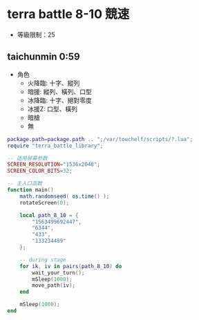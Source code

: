 # terra battle 8-10 競速

* 等級限制：25

## taichunmin 0:59

* 角色
	- 火降臨: 十字、縱列
	- 暗援: 縱列、橫列、口型
	- 冰降臨: 十字、絕對零度
	- 冰援Z: 口型、橫列
	- 暗槍
	- 無

```lua
package.path=package.path .. ";/var/touchelf/scripts/?.lua";
require "terra_battle_library";

-- 适用屏幕参数
SCREEN_RESOLUTION="1536x2048";
SCREEN_COLOR_BITS=32;

-- 主入口函数
function main()
    math.randomseed( os.time() );
    rotateScreen(0);

    local path_8_10 = {
        "1563499692447",
        "6344",
        "433",
        "133234489"
    };

    -- during stage
    for ik, iv in pairs(path_8_10) do
        wait_your_turn();
        mSleep(1000);
        move_path(iv);
    end

    mSleep(1000);
end
```
